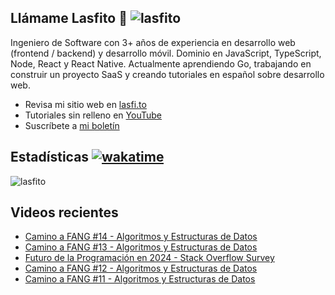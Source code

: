 
## Llámame Lasfito 👋 <img src="https://komarev.com/ghpvc/?username=lasfito&label=Profile%20views&color=0e75b6&style=flat" alt="lasfito" /> 

Ingeniero de Software con 3+ años de experiencia en desarrollo web (frontend / backend) y desarrollo móvil. Dominio en JavaScript, TypeScript, Node, React y React Native. Actualmente aprendiendo Go, trabajando en construir un proyecto SaaS y creando tutoriales en español sobre desarrollo web.

  - Revisa mi sitio web en [lasfi.to](https://lasfi.to)
  - Tutoriales sin relleno en [YouTube](https://www.youtube.com/channel/UCwfeUZwjfNsIFqFURiqkLSw)
  - Suscríbete a <a href="http://lasfi.to/1-2-3/"  target="_blank"> mi boletín </a>
   

## Estadísticas [![wakatime](https://wakatime.com/badge/user/5f64052e-88c6-4b16-a87a-e9f52142e69a.svg)](https://wakatime.com/@5f64052e-88c6-4b16-a87a-e9f52142e69a)


<img align="center" src="https://github-readme-stats.vercel.app/api/top-langs?username=lasfito&show_icons=true&locale=es&layout=compact&langs_count=4&theme=nord&custom_title=Stack+según+GitHub" alt="lasfito" /> 

## Videos recientes
<!-- BLOG-POST-LIST:START -->
- [Camino a FANG #14 - Algoritmos y Estructuras de Datos](https://www.youtube.com/watch?v=ysK0FR9JAFY)
- [Camino a FANG #13 - Algoritmos y Estructuras de Datos](https://www.youtube.com/watch?v=-7fHEIk_nBA)
- [Futuro de la Programación en 2024 - Stack Overflow Survey](https://www.youtube.com/watch?v=YiRGXuBZHoc)
- [Camino a FANG #12 - Algoritmos y Estructuras de Datos](https://www.youtube.com/watch?v=JvhpVhbGevc)
- [Camino a FANG #11 - Algoritmos y Estructuras de Datos](https://www.youtube.com/watch?v=IapzEHQ067E)
<!-- BLOG-POST-LIST:END -->











  
